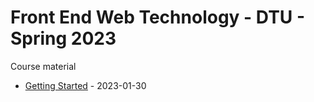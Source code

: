 # Front End Web Technology - DTU - Spring 2023

Course material

- [Getting Started](./01-getting-started/) - 2023-01-30

